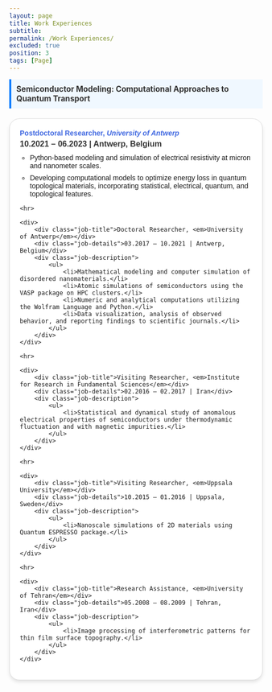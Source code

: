 ```yaml
---
layout: page
title: Work Experiences
subtitle: 
permalink: /Work Experiences/
excluded: true
position: 3
tags: [Page]
---
```


<style>
    .experience-section {
        max-width: 800px;
        margin: 0 auto;
        background: #ffffff;
        border: 1px solid #dddddd;
        border-radius: 20px;
        padding: 20px;
        box-shadow: 0 4px 6px rgba(0, 0, 0, 0.1);
        font-family: Arial, sans-serif;
    }

    .highlight {
        max-width: 800px;
        margin: 0 auto 20px;
        background-color: #f0f8ff;
        padding: 10px;
        border-left: 4px solid #007bff;
        font-weight: bold;
        color: #333;
        font-size: 1.1em;
    }

    .job-title {
        font-weight: bold;
        color: #4169e1; /* Royal Blue */
        font-size: 1em; /* Reduced font size */
        margin-bottom: 5px;
    }

    .job-details {
        font-size: 1rem; /* Increased font size for location and date */
        font-weight: bold;
        color: #333;
        margin-bottom: 10px;
    }

    .job-description ul {
        margin: 0;
        padding-left: 20px;
        list-style: circle;
    }

    .job-description ul li {
        margin-bottom: 8px;
    }

    hr {
        border: 0;
        border-top: 1px solid #ddd;
        margin: 20px 0;
    }
   
</style>

<!-- Highlighted Title OUTSIDE of experience-section -->
<div class="highlight">
    Semiconductor Modeling: Computational Approaches to Quantum Transport
</div>

<div class="experience-section">
    <div>
        <div class="job-title">Postdoctoral Researcher, <em>University of Antwerp</em></div>
        <div class="job-details">10.2021 – 06.2023 | Antwerp, Belgium</div>
        <div class="job-description">
            <ul>
                <li>Python-based modeling and simulation of electrical resistivity at micron and nanometer scales.</li>
                <li>Developing computational models to optimize energy loss in quantum topological materials, incorporating statistical, electrical, quantum, and topological features.</li>
            </ul>
        </div>
    </div>

    <hr>

    <div>
        <div class="job-title">Doctoral Researcher, <em>University of Antwerp</em></div>
        <div class="job-details">03.2017 – 10.2021 | Antwerp, Belgium</div>
        <div class="job-description">
            <ul>
                <li>Mathematical modeling and computer simulation of disordered nanomaterials.</li>
                <li>Atomic simulations of semiconductors using the VASP package on HPC clusters.</li>
                <li>Numeric and analytical computations utilizing the Wolfram Language and Python.</li>
                <li>Data visualization, analysis of observed behavior, and reporting findings to scientific journals.</li>
            </ul>
        </div>
    </div>

    <hr>

    <div>
        <div class="job-title">Visiting Researcher, <em>Institute for Research in Fundamental Sciences</em></div>
        <div class="job-details">02.2016 – 02.2017 | Iran</div>
        <div class="job-description">
            <ul>
                <li>Statistical and dynamical study of anomalous electrical properties of semiconductors under thermodynamic fluctuation and with magnetic impurities.</li>
            </ul>
        </div>
    </div>

    <hr>

    <div>
        <div class="job-title">Visiting Researcher, <em>Uppsala University</em></div>
        <div class="job-details">10.2015 – 01.2016 | Uppsala, Sweden</div>
        <div class="job-description">
            <ul>
                <li>Nanoscale simulations of 2D materials using Quantum ESPRESSO package.</li>
            </ul>
        </div>
    </div>

    <hr>

    <div>
        <div class="job-title">Research Assistance, <em>University of Tehran</em></div>
        <div class="job-details">05.2008 – 08.2009 | Tehran, Iran</div>
        <div class="job-description">
            <ul>
                <li>Image processing of interferometric patterns for thin film surface topography.</li>
            </ul>
        </div>
    </div>
</div>

